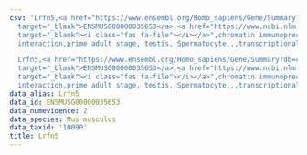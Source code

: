 ```yaml
---
csv: 'Lrfn5,<a href="https://www.ensembl.org/Homo_sapiens/Gene/Summary?db=core;g=ENSMUSG00000035653"
  target="_blank">ENSMUSG00000035653</a>,<a href="https://www.ncbi.nlm.nih.gov/pubmed/25450459"
  target="_blank"><i class="fas fa-file"></i></a>",chromatin immunoprecipitation assay,direct
  interaction,prime adult stage, testis, Spermatocyte,,,transcriptional regulation,

  Lrfn5,<a href="https://www.ensembl.org/Homo_sapiens/Gene/Summary?db=core;g=ENSMUSG00000035653"
  target="_blank">ENSMUSG00000035653</a>,<a href="https://www.ncbi.nlm.nih.gov/pubmed/25450459"
  target="_blank"><i class="fas fa-file"></i></a>",chromatin immunoprecipitation assay,direct
  interaction,prime adult stage, testis, Spermatocyte,,,transcriptional regulation,'
data_alias: Lrfn5
data_id: ENSMUSG00000035653
data_numevidence: 2
data_species: Mus musculus
data_taxid: '10090'
title: Lrfn5
---
```

